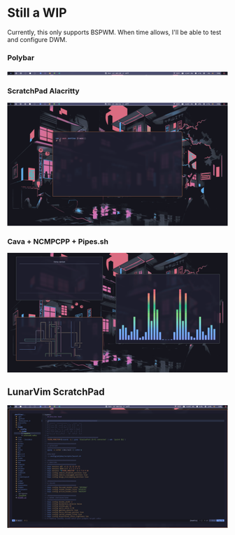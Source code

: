 # Still a WIP

Currently, this only supports BSPWM. When time allows, I'll be able to test and configure DWM.

### Polybar

![bar](.github/assets/Bar.png)

### ScratchPad Alacritty

![scpad](.github/assets/Alacritty.png)

### Cava + NCMPCPP + Pipes.sh

![media](.github/assets/Media.png)

## LunarVim ScratchPad

![lvim](.github/assets/Lunarvim.png)

